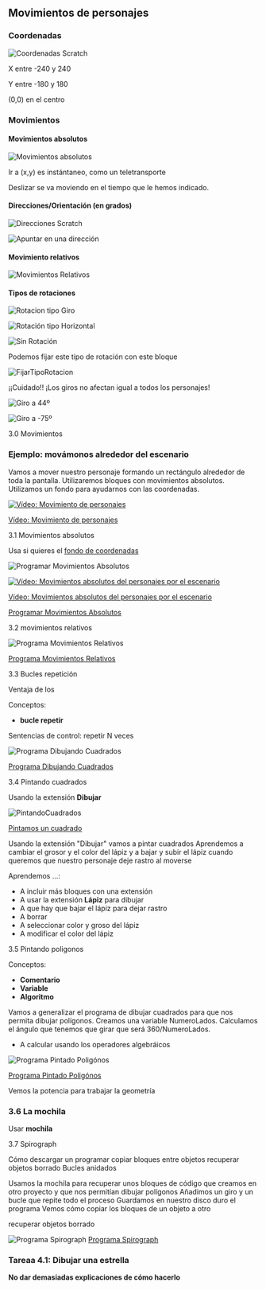 ## Movimientos de personajes

### Coordenadas

![Coordenadas Scratch](./images/CoordenadasScratch.png)

X entre -240 y 240

Y entre -180 y 180

(0,0) en el centro

### Movimientos

#### Movimientos absolutos

![Movimientos absolutos](./images/MovmientosAbsolutos.png)

Ir a (x,y) es instántaneo, como un teletransporte

Deslizar se va moviendo en el tiempo que le hemos indicado.

#### Direcciones/Orientación (en grados)

![Direcciones Scratch](./images/DireccionesScratch.png)

![Apuntar en una dirección](./images/ApuntarDireccion.png)

#### Movimiento relativos

![Movimientos Relativos](./images/MovimientosRelativos.png)


#### Tipos de rotaciones

![Rotacion tipo Giro](./images/RotacionGiro.png)

![Rotación tipo Horizontal](./images/RotacionHorizontal.png)


![Sin Rotación](./images/SinGiro.png)

Podemos fijar este tipo de rotación con este bloque

![FijarTipoRotacion](./images/FijarTipoRotacion.png)


¡¡Cuidado!! ¡Los giros no afectan igual a todos los personajes!

![Giro a 44º](./images/Giro44.png)

![Giro a -75º](./images/Giro_75.png)




3.0 Movimientos

### Ejemplo: movámonos alrededor del escenario
Vamos a mover nuestro personaje formando un rectángulo alrededor de toda la pantalla.
Utilizaremos bloques con movimientos absolutos.
Utilizamos un fondo para ayudarnos con las coordenadas.

[![Vídeo: Movimiento de personajes](https://img.youtube.com/vi/4O_lxBaApnY/0.jpg)](https://youtu.be/4O_lxBaApnY)


[Vídeo: Movimiento de personajes](https://youtu.be/4O_lxBaApnY)

3.1 Movimientos absolutos

Usa si quieres el [fondo de coordenadas](./images/CoordenadasScratch_sinGato.png)

![Programar Movimientos Absolutos](./images/MovimientosAbsolutos.png)

[![Vídeo: Movimientos absolutos del personajes por el escenario](https://img.youtube.com/vi/dEVWnlP5EGk/0.jpg)](https://youtu.be/dEVWnlP5EGk)


[Vídeo: Movimientos absolutos del personajes por el escenario](https://youtu.be/dEVWnlP5EGk)

[Programar Movimientos Absolutos](https://scratch.mit.edu/projects/394209879/)

3.2 movimientos relativos

![Programa Movimientos Relativos](./images/ProgramaMoimientosRelativos.png)

[Programa Movimientos Relativos](https://scratch.mit.edu/projects/394215273/)

3.3 Bucles repetición

Ventaja de los 

Conceptos: 
*  **bucle repetir**


Sentencias de control: repetir N veces

![Programa Dibujando Cuadrados](./images/DibujandoCuadrados.png)

[Programa Dibujando Cuadrados](https://scratch.mit.edu/projects/394066829/)

3.4 Pintando cuadrados

Usando la extensión **Dibujar**

![PintandoCuadrados](./images/PintandoCuadrados.png)

[Pintamos un cuadrado](https://scratch.mit.edu/projects/394212879/)

Usando la extensión "Dibujar" vamos a pintar cuadrados
Aprendemos a cambiar el grosor y el color del lápiz y a bajar y subir el lápiz cuando queremos que nuestro personaje deje rastro al moverse


Aprendemos ...:

* A incluir más bloques con una extensión
* A usar la extensión **Lápiz** para dibujar
* A que hay que bajar el lápiz para dejar rastro
* A borrar
* A seleccionar color y groso del lápiz
* A modificar el color del lápiz

3.5 Pintando poligonos

Conceptos: 
* **Comentario**
* **Variable**
* **Algoritmo**

Vamos a generalizar el programa de dibujar cuadrados para que nos permita dibujar polígonos.
Creamos una variable NumeroLados.
Calculamos el ángulo que tenemos que girar que será 360/NumeroLados.

* A calcular usando los operadores algebráicos


![Programa Pintado Poligónos](./images/PintadoPoligonos.png)

[Programa Pintado Poligónos](https://scratch.mit.edu/projects/39420307)

Vemos la potencia para trabajar la geometría


###  3.6 La mochila

Usar **mochila**





3.7 Spirograph

Cómo descargar un programar
copiar bloques entre objetos
recuperar objetos borrado
Bucles anidados

Usamos la mochila para recuperar unos bloques de código que creamos en otro proyecto y que nos permitían dibujar polígonos
Añadimos un giro y un bucle que repite todo el proceso
Guardamos en nuestro disco duro el programa
Vemos cómo copiar los bloques de un objeto a otro

recuperar objetos borrado

![Programa Spirograph](./images/SpirographV2.png)
[Programa Spirograph](https://scratch.mit.edu/projects/394219217)



### Tareaa 4.1: Dibujar una estrella

**No dar demasiadas explicaciones de cómo hacerlo**
